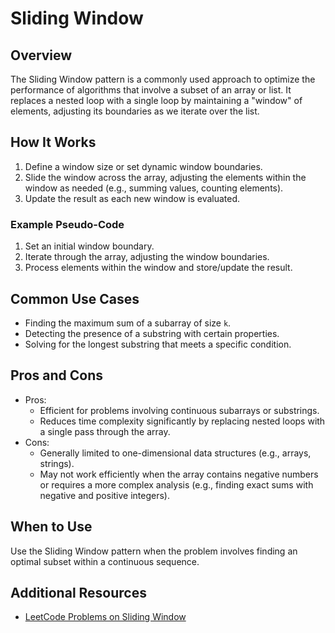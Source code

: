 # Sliding Window

## Overview

The Sliding Window pattern is a commonly used approach to optimize the performance of algorithms that involve a subset of an array or list. It replaces a nested loop with a single loop by maintaining a "window" of elements, adjusting its boundaries as we iterate over the list.

## How It Works

1. Define a window size or set dynamic window boundaries.
2. Slide the window across the array, adjusting the elements within the window as needed (e.g., summing values, counting elements).
3. Update the result as each new window is evaluated.

### Example Pseudo-Code

1. Set an initial window boundary.
2. Iterate through the array, adjusting the window boundaries.
3. Process elements within the window and store/update the result.

## Common Use Cases

- Finding the maximum sum of a subarray of size `k`.
- Detecting the presence of a substring with certain properties.
- Solving for the longest substring that meets a specific condition.

## Pros and Cons

- Pros:
  - Efficient for problems involving continuous subarrays or substrings.
  - Reduces time complexity significantly by replacing nested loops with a single pass through the array.
- Cons:
  - Generally limited to one-dimensional data structures (e.g., arrays, strings).
  - May not work efficiently when the array contains negative numbers or requires a more complex analysis (e.g., finding exact sums with negative and positive integers).

## When to Use

Use the Sliding Window pattern when the problem involves finding an optimal subset within a continuous sequence.

## Additional Resources

- [LeetCode Problems on Sliding Window](https://leetcode.com/tag/sliding-window/)
